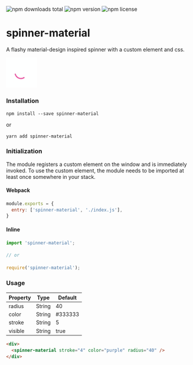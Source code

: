 ![npm downloads total](https://img.shields.io/npm/dt/spinner-material.svg) ![npm version](https://img.shields.io/npm/v/spinner-material.svg) ![npm license](https://img.shields.io/npm/l/spinner-material.svg)

# spinner-material
A flashy material-design inspired spinner with a custom element and css.

![Example of Spinner](https://raw.githubusercontent.com/icarus-sullivan/spinner-material/master/example.gif)

### Installation
```
npm install --save spinner-material
```
or
```
yarn add spinner-material
```

### Initialization
The module registers a custom element on the window and is immediately invoked. To use the custom element, the module needs to be imported at least once somewhere in your stack. 

#### Webpack 

```javascript 
module.exports = {
  entry: ['spinner-material', './index.js'],
}
```

#### Inline 
```javascript
import 'spinner-material';

// or

require('spinner-material');
```

### Usage

|Property|Type|Default|
|-----|-----|-----|
|radius |String |40 
|color |String |#333333 
|stroke |String |5 
|visible|String |true 

```html
<div>
  <spinner-material stroke="4" color="purple" radius="40" />
</div>
```

